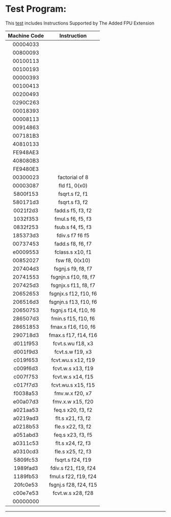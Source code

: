 # Test Program:

This [test](./float_inst.txt) includes Instructions Supported by The Added FPU Extension 


| Machine Code | Instruction |
|:---------:	|:---------:	|
| 00004033 | 
| 00800093 |  
| 00100113 | 
| 00100193 | 
| 00000393 |  
| 00100413 | 
| 00200493 | 
| 0290C263 | 
| 00018393 | 
| 00008113 |
| 00914863 | 
| 007181B3 | 
| 40810133 | 
| FE948AE3 | 
| 408080B3 | 
| FE9480E3 | 
| 00300023 | factorial of 8  | 
| 00003087 | fld f1, 0(x0) |
| 5800f153 | fsqrt.s f2, f1 |
| 580171d3 | fsqrt.s f3, f2 |
| 0021f2d3 | fadd.s f5, f3, f2 |
| 1032f353 | fmul.s f6, f5, f3 |                
| 0832f253 | fsub.s f4, f5, f3 |
| 185373d3 | fdiv.s f7 f6 f5 |
| 00737453 | fadd.s f8, f6, f7 |
| e0009553 | fclass.s x10, f1 |
| 00852027 | fsw f8, 0(x10) |
| 207404d3 | fsgnj.s f9, f8, f7 |
| 20741553 | fsgnjn.s f10, f8, f7 |
| 207425d3 | fsgnjx.s f11, f8, f7 |
| 20652653 | fsgnjx.s f12, f10, f6 |
| 206516d3 | fsgnjn.s f13, f10, f6 |
| 20650753 | fsgnj.s f14, f10, f6 |
| 286507d3 | fmin.s f15, f10, f6 |
| 28651853 | fmax.s f16, f10, f6 |
| 290718d3 | fmax.s f17, f14, f16 |
| d011f953 | fcvt.s.wu f18, x3 |
| d001f9d3 | fcvt.s.w f19, x3 |
| c019f653 | fcvt.wu.s x12, f19 |
| c009f6d3 | fcvt.w.s x13, f19 |
| c007f753 | fcvt.w.s x14, f15 |
| c017f7d3 | fcvt.wu.s x15, f15 |
| f0038a53 | fmv.w.x f20, x7 |
| e00a07d3 | fmv.x.w x15, f20 |
| a021aa53 | feq.s x20, f3, f2 |
| a0219ad3 | flt.s x21, f3, f2 |
| a0218b53 | fle.s x22, f3, f2 |
| a051abd3 | feq.s x23, f3, f5 |
| a0311c53 | flt.s x24, f2, f3 |
| a0310cd3 | fle.s x25, f2, f3 |
| 5809fc53 | fsqrt.s f24, f19 |
| 1989fad3 | fdiv.s f21, f19, f24 |
| 1189fb53 | fmul.s f22, f19, f24 |              
| 20fc0e53 | fsgnj.s f28, f24, f15 |
| c00e7e53 | fcvt.w.s x28, f28 |
| 00000000 | |
----


